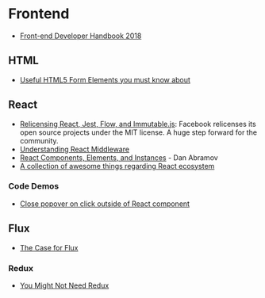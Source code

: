 # Frontend

+ [Front-end Developer Handbook 2018](https://frontendmasters.com/books/front-end-handbook/2018/)

## HTML

+ [Useful HTML5 Form Elements you must know about](https://medium.com/@nerimbarakat/useful-html5-form-elements-you-must-know-about-9680fb05182e)

## React

+ [Relicensing React, Jest, Flow, and Immutable.js](https://code.facebook.com/posts/300798627056246/relicensing-react-jest-flow-and-immutable-js/): Facebook relicenses its open source projects under the MIT license. A huge step forward for the community.
+ [Understanding React Middleware](https://medium.com/@meagle/understanding-87566abcfb7a)
+ [React Components, Elements, and Instances](https://medium.com/@dan_abramov/react-components-elements-and-instances-90800811f8ca) - Dan Abramov
+ [A collection of awesome things regarding React ecosystem](https://github.com/enaqx/awesome-react)

### Code Demos

+ [Close popover on click outside of React component](https://codepen.io/graubnla/pen/EgdgZm)

## Flux

+ [The Case for Flux](https://medium.com/swlh/the-case-for-flux-379b7d1982c6)

### Redux

+ [You Might Not Need Redux](https://medium.com/@dan_abramov/you-might-not-need-redux-be46360cf367)
